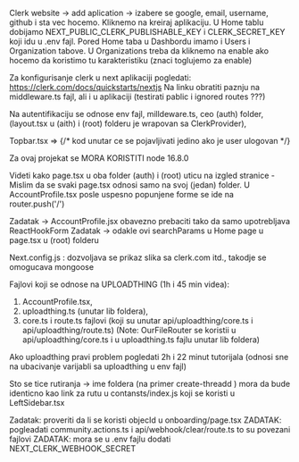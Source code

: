 Clerk website -> add aplication -> izabere se google, email, username, github i sta vec hocemo. Kliknemo na kreiraj aplikaciju. U Home tablu dobijamo NEXT_PUBLIC_CLERK_PUBLISHABLE_KEY i CLERK_SECRET_KEY koji idu u .env fajl. Pored Home taba u Dashbordu imamo i Users i Organization tabove. U Organizations treba da kliknemo na enable ako hocemo da koristimo tu karakteristiku (znaci toglujemo za enable)

Za konfigurisanje clerk u next aplikaciji pogledati: https://clerk.com/docs/quickstarts/nextjs      Na linku obratiti paznju na middleware.ts fajl, ali i u aplikaciji (testirati pablic i ignored routes ???)

Na autentifikaciju se odnose env fajl, milldeware.ts, ceo (auth) folder, (layout.tsx u (aith) i (root) folderu je wrapovan sa ClerkProvider), 

Topbar.tsx => {/* kod unutar <SignIn> ce se pojavljivati jedino ako je user ulogovan <SignIn/> */}

Za ovaj projekat se MORA KORISTITI node 16.8.0

Videti kako page.tsx u oba folder (auth) i (root) uticu na izgled stranice - Mislim da se svaki page.tsx odnosi samo na svoj (jedan) folder. U AccountProfile.tsx posle uspesno popunjene forme se ide na router.push('/')

Zadatak -> AccountProfile.jsx obavezno prebaciti tako da samo upotrebljava ReactHookForm
Zadatak ->  odakle ovi searchParams    u Home page u page.tsx u (root) folderu


Next.config.js : dozvoljava se prikaz slika sa clerk.com itd., takodje se omogucava mongoose

Fajlovi koji se odnose na UPLOADTHING (1h i 45 min videa):
1. AccountProfile.tsx, 
2. uploadthing.ts (unutar lib foldera), 
3. core.ts i route.ts fajlovi (koji su unutar api/uploadthing/core.ts i api/uploadthing/route.ts) (Note: OurFileRouter se koristii u api/uploadthing/core.ts i u uploadthing.ts fajlu unutar lib foldera)

Ako uploadthing pravi problem pogledati 2h i 22 minut tutorijala (odnosi sne na ubacivanje varijabli sa uploadthing u env fajl)


Sto se tice rutiranja -> ime foldera (na primer create-threadd ) mora da bude identicno kao link za rutu u contansts/index.js koji se koristi u LeftSidebar.tsx

Zadatak: proveriti da li se koristi objecId u onboarding/page.tsx
ZADATAK: pogleadati community.actions.ts i api/webhook/clear/route.ts to su povezani fajlovi
ZADATAK: mora se u .env fajlu dodati NEXT_CLERK_WEBHOOK_SECRET